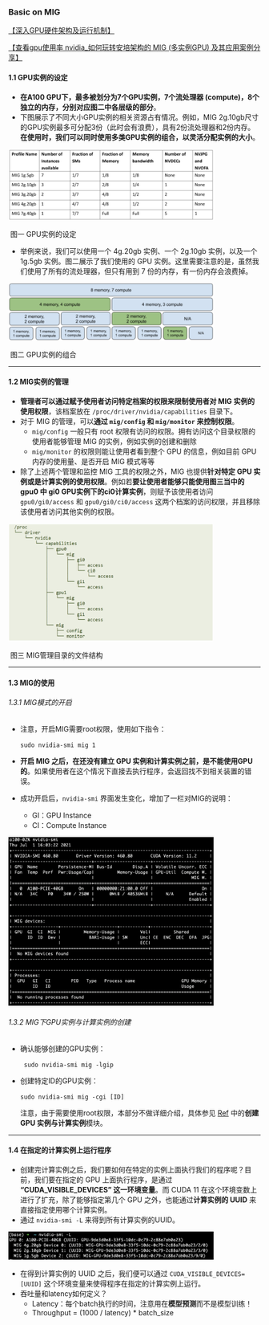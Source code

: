 ### Basic on MIG

[【深入GPU硬件架构及运行机制】](https://www.cnblogs.com/timlly/p/11471507.html)

[【查看gpu使用率 nvidia_如何玩转安培架构的 MIG (多实例GPU) 及其应用案例分享】](https://blog.csdn.net/weixin_39626181/article/details/111123999)

#### 1.1 GPU实例的设定

- **在A100 GPU下，最多被划分为7个GPU实例，7个流处理器 (compute)，8个独立的内存，分别对应图二中各层级的部分**。
- 下图展示了不同大小GPU实例的相关资源占有情况。例如，MIG 2g.10gb尺寸的GPU实例最多可分配3份（此时会有浪费），具有2份流处理器和2份内存。**在使用时，我们可以同时使用多类GPU实例的组合，以灵活分配实例的大小**。

<img src="./cut/截屏2021-07-01 下午3.18.11.png" alt="avatar" style="zoom:40%;" />

​																					图一 GPU实例的设定

- 举例来说，我们可以使用一个 4g.20gb 实例、一个 2g.10gb 实例，以及一个 1g.5gb 实例。图二展示了我们使用的 GPU 实例。这里需要注意的是，虽然我们使用了所有的流处理器，但只有用到 7 份的内存，有一份内存会浪费掉。

<img src="./cut/截屏2021-07-01 下午3.19.17.png" alt="avatar" style="zoom:40%;" />

​																					图二 GPU实例的组合

----------

#### 1.2 MIG实例的管理

- **管理者可以通过赋予使用者访问特定档案的权限来限制使用者对 MIG 实例的使用权限**，该档案放在 `/proc/driver/nvidia/capabilities` 目录下。
- 对于 MIG 的管理，可以**通过 `mig/config` 和 `mig/monitor` 来控制权限**。
    - `mig/config` 一般只有 root 权限有访问的权限。拥有访问这个目录权限的使用者能够管理 MIG 的实例，例如实例的创建和删除
    - `mig/monitor` 的权限则能让使用者看到整个 GPU 的信息，例如目前 GPU 内存的使用量、是否开启 MIG 模式等等
- 除了上述两个管理和监控 MIG 工具的权限之外，MIG 也提供**针对特定 GPU 实例或是计算实例的使用权限**。例如若**要让使用者能够只能使用图三当中的 gpu0 中 gi0 GPU实例下的ci0计算实例**，则赋予该使用者访问 `gpu0/gi0/access` 和 `gpu0/gi0/ci0/access` 这两个档案的访问权限，并且移除该使用者访问其他实例的权限。

<img src="./cut/截屏2021-07-01 下午3.40.13.png" alt="avatar" style="zoom:40%;" />

​																			图三 MIG管理目录的文件结构

---------

#### 1.3 MIG的使用

###### 1.3.1 MIG模式的开启

- 注意，开启MIG需要root权限，使用如下指令：

    ```shell
    sudo nvidia-smi mig 1
    ```

- **开启 MIG 之后，在还没有建立 GPU 实例和计算实例之前，是不能使用GPU的**。如果使用者在这个情况下直接去执行程序，会返回找不到相关装置的错误。

- 成功开启后，`nvidia-smi` 界面发生变化，增加了一栏对MIG的说明：

    - GI：GPU Instance
    - CI：Compute Instance

<img src="./cut/截屏2021-07-01 下午4.07.55.png" alt="avatar" style="zoom:40%;" />

###### 1.3.2 MIG下GPU实例与计算实例的创建

- 确认能够创建的GPU实例：

    ```shell
     sudo nvidia-smi mig -lgip
    ```

- 创建特定ID的GPU实例：

    ```shell
    sudo nvidia-smi mig -cgi [ID]
    ```

    注意，由于需要使用root权限，本部分不做详细介绍，具体参见 [Ref](https://blog.csdn.net/weixin_39626181/article/details/111123999) 中的**创建 GPU 实例与计算实例**模块。

------

#### 1.4 在指定的计算实例上运行程序

- 创建完计算实例之后，我们要如何在特定的实例上面执行我们的程序呢？目前，我们要在指定的 GPU 上面执行程序，是通过 **“CUDA_VISIBLE_DEVICES” 这一环境变量**。而 CUDA 11 在这个环境变数上进行了扩充，除了能够指定第几个 GPU 之外，也能通过**计算实例的 UUID** 来直接指定使用哪个计算实例。
- 通过 `nvidia-smi -L` 来得到所有计算实例的UUID。

<img src="./cut/截屏2021-07-01 下午6.29.03.png" alt="avatar" style="zoom:40%;" />

- 在得到计算实例的 UUID 之后，我们便可以通过 `CUDA_VISIBLE_DEVICES=[UUID]` 这个环境变量来使得程序在指定的计算实例上运行。
- 吞吐量和latency如何定义？
    - Latency：每个batch执行的时间，注意用在**模型预测**而不是模型训练！
    - Throughput = (1000 / latency) * batch_size
